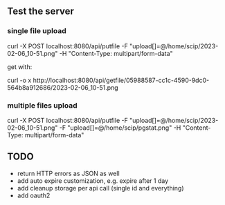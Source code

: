 ## Test the server

### single file upload

curl -X POST localhost:8080/api/putfile -F "upload[]=@/home/scip/2023-02-06_10-51.png" -H "Content-Type: multipart/form-data"

get with:

curl -o x http://localhost:8080/api/getfile/05988587-cc1c-4590-9dc0-564b8a912686/2023-02-06_10-51.png

### multiple files upload

curl -X POST localhost:8080/api/putfile -F "upload[]=@/home/scip/2023-02-06_10-51.png" -F "upload[]=@/home/scip/pgstat.png" -H "Content-Type: multipart/form-data" 

## TODO

- return HTTP errors as JSON as well
- add auto expire customization, e.g. expire after 1 day
- add cleanup storage per api call (single id and everything)
- add oauth2
